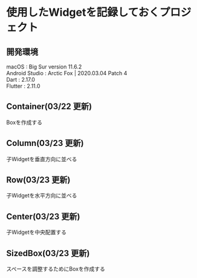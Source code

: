 # 使用したWidgetを記録しておくプロジェクト
## 開発環境
macOS : Big Sur version 11.6.2</br>
Android Studio : Arctic Fox | 2020.03.04 Patch 4</br>
Dart : 2.17.0</br>
Flutter : 2.11.0</br>

## Container(03/22 更新)
Boxを作成する</br>
## Column(03/23 更新)
子Widgetを垂直方向に並べる</br>
## Row(03/23 更新)
子Widgetを水平方向に並べる</br>
## Center(03/23 更新)
子Widgetを中央配置する</br>
## SizedBox(03/23 更新)
スペースを調整するためにBoxを作成する</br>

